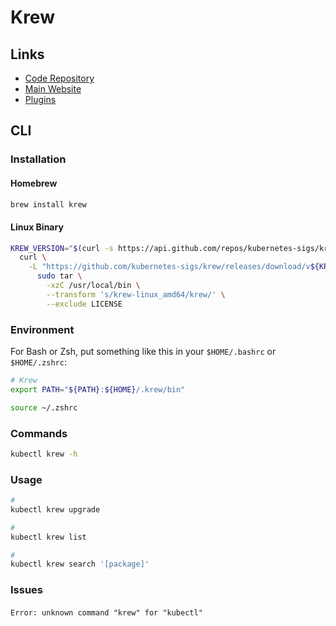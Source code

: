 # Krew

## Links

- [Code Repository](https://github.com/kubernetes-sigs/krew)
- [Main Website](https://krew.sigs.k8s.io/)
- [Plugins](https://krew.sigs.k8s.io/plugins/)

## CLI

### Installation

#### Homebrew

```sh
brew install krew
```

#### Linux Binary

```sh
KREW_VERSION="$(curl -s https://api.github.com/repos/kubernetes-sigs/krew/releases/latest | grep tag_name | cut -d '"' -f 4 | tr -d 'v')"; \
  curl \
    -L "https://github.com/kubernetes-sigs/krew/releases/download/v${KREW_VERSION}/krew-linux_amd64.tar.gz" | \
      sudo tar \
        -xzC /usr/local/bin \
        --transform 's/krew-linux_amd64/krew/' \
        --exclude LICENSE
```

### Environment

For Bash or Zsh, put something like this in your `$HOME/.bashrc` or `$HOME/.zshrc`:

```sh
# Krew
export PATH="${PATH}:${HOME}/.krew/bin"
```

```sh
source ~/.zshrc
```

### Commands

```sh
kubectl krew -h
```

### Usage

```sh
#
kubectl krew upgrade

#
kubectl krew list

#
kubectl krew search '[package]'
```

### Issues

####

```log
Error: unknown command "krew" for "kubectl"
```

